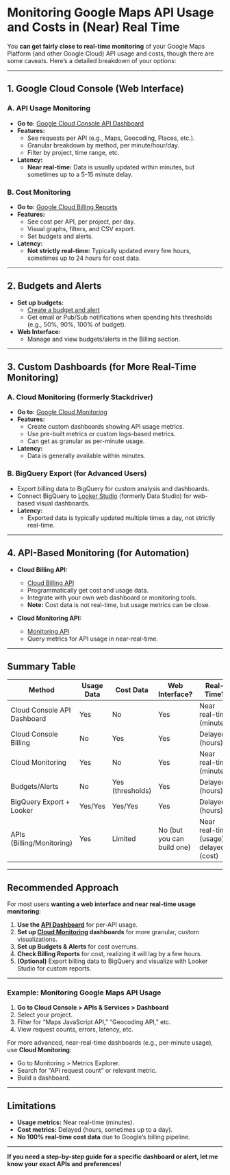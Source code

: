 # Monitoring Google Maps API Usage and Costs in (Near) Real Time

You **can get fairly close to real-time monitoring** of your Google Maps Platform (and other Google Cloud) API usage and
costs, though there are some caveats. Here’s a detailed breakdown of your options:

---

## 1. Google Cloud Console (Web Interface)

### A. API Usage Monitoring

- **Go to:** [Google Cloud Console API Dashboard](https://console.cloud.google.com/apis/dashboard)
- **Features:**
    - See requests per API (e.g., Maps, Geocoding, Places, etc.).
    - Granular breakdown by method, per minute/hour/day.
    - Filter by project, time range, etc.
- **Latency:**
    - **Near real-time:** Data is usually updated within minutes, but sometimes up to a 5-15 minute delay.

### B. Cost Monitoring

- **Go to:** [Google Cloud Billing Reports](https://console.cloud.google.com/billing)
- **Features:**
    - See cost per API, per project, per day.
    - Visual graphs, filters, and CSV export.
    - Set budgets and alerts.
- **Latency:**
    - **Not strictly real-time:** Typically updated every few hours, sometimes up to 24 hours for cost data.

---

## 2. Budgets and Alerts

- **Set up budgets:**
    - [Create a budget and alert](https://cloud.google.com/billing/docs/how-to/budgets)
    - Get email or Pub/Sub notifications when spending hits thresholds (e.g., 50%, 90%, 100% of budget).
- **Web Interface:**
    - Manage and view budgets/alerts in the Billing section.

---

## 3. Custom Dashboards (for More Real-Time Monitoring)

### A. Cloud Monitoring (formerly Stackdriver)

- **Go to:** [Google Cloud Monitoring](https://console.cloud.google.com/monitoring)
- **Features:**
    - Create custom dashboards showing API usage metrics.
    - Use pre-built metrics or custom logs-based metrics.
    - Can get as granular as per-minute usage.
- **Latency:**
    - Data is generally available within minutes.

### B. BigQuery Export (for Advanced Users)

- Export billing data to BigQuery for custom analysis and dashboards.
- Connect BigQuery to [Looker Studio](https://lookerstudio.google.com/) (formerly Data Studio) for web-based visual
  dashboards.
- **Latency:**
    - Exported data is typically updated multiple times a day, not strictly real-time.

---

## 4. API-Based Monitoring (for Automation)

- **Cloud Billing API:**
    - [Cloud Billing API](https://cloud.google.com/billing/docs/apis)
    - Programmatically get cost and usage data.
    - Integrate with your own web dashboard or monitoring tools.
    - **Note:** Cost data is not real-time, but usage metrics can be close.

- **Cloud Monitoring API:**
    - [Monitoring API](https://cloud.google.com/monitoring/api/ref_v3/rest)
    - Query metrics for API usage in near-real-time.

---

## Summary Table

| Method                      | Usage Data | Cost Data        | Web Interface?             | Real-Time?                             |
|-----------------------------|------------|------------------|----------------------------|----------------------------------------|
| Cloud Console API Dashboard | Yes        | No               | Yes                        | Near real-time (minutes)               |
| Cloud Console Billing       | No         | Yes              | Yes                        | Delayed (hours)                        |
| Cloud Monitoring            | Yes        | No               | Yes                        | Near real-time (minutes)               |
| Budgets/Alerts              | No         | Yes (thresholds) | Yes                        | Delayed (hours)                        |
| BigQuery Export + Looker    | Yes/Yes    | Yes/Yes          | Yes                        | Delayed (hours)                        |
| APIs (Billing/Monitoring)   | Yes        | Limited          | No (but you can build one) | Near real-time (usage), delayed (cost) |

---

## Recommended Approach

For most users **wanting a web interface and near real-time usage monitoring**:

1. **Use the [API Dashboard](https://console.cloud.google.com/apis/dashboard)** for per-API usage.
2. **Set up [Cloud Monitoring](https://console.cloud.google.com/monitoring) dashboards** for more granular, custom
   visualizations.
3. **Set up Budgets & Alerts** for cost overruns.
4. **Check Billing Reports** for cost, realizing it will lag by a few hours.
5. **(Optional)** Export billing data to BigQuery and visualize with Looker Studio for custom reports.

---

### Example: Monitoring Google Maps API Usage

1. **Go to Cloud Console > APIs & Services > Dashboard**
2. Select your project.
3. Filter for “Maps JavaScript API,” “Geocoding API,” etc.
4. View request counts, errors, latency, etc.

For more advanced, near-real-time dashboards (e.g., per-minute usage), use **Cloud Monitoring**:

- Go to Monitoring > Metrics Explorer.
- Search for “API request count” or relevant metric.
- Build a dashboard.

---

## Limitations

- **Usage metrics:** Near real-time (minutes).
- **Cost metrics:** Delayed (hours, sometimes up to a day).
- **No 100% real-time cost data** due to Google’s billing pipeline.

---

**If you need a step-by-step guide for a specific dashboard or alert, let me know your exact APIs and preferences!**